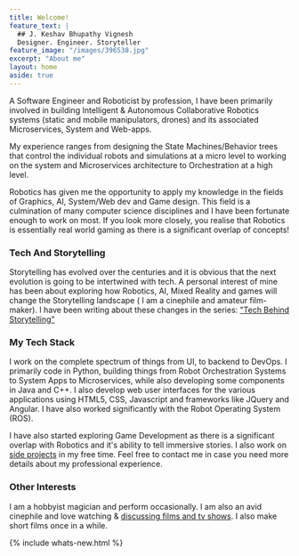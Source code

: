 ```yaml
---
title: Welcome!
feature_text: |
  ## J. Keshav Bhupathy Vignesh
  Designer. Engineer. Storyteller
feature_image: "/images/396538.jpg"
excerpt: "About me"
layout: home
aside: true
---
```

A Software Engineer and Roboticist by profession, I have been primarily involved in building Intelligent & Autonomous Collaborative Robotics systems (static and mobile manipulators, drones) and its associated Microservices, System and Web-apps.

My experience ranges from designing the State Machines/Behavior trees that control the individual robots and simulations at a micro level to working on the system and Microservices architecture to Orchestration at a high level.

Robotics has given me the opportunity to apply my knowledge in the fields of Graphics, AI, System/Web dev and Game design. This field is a culmination of many computer science disciplines and I have been fortunate enough to work on most. If you look more closely, you realise that Robotics is essentially real world gaming as there is a significant overlap of concepts!

### Tech And Storytelling
Storytelling has evolved over the centuries and it is obvious that the next evolution is going to be intertwined with tech. A personal interest of mine has been about exploring how Robotics, AI, Mixed Reality and games will change the Storytelling landscape ( I am a cinephile and amateur film-maker). I have been writing about these changes in the series: ["Tech Behind Storytelling"](/blog/tbs)

### My Tech Stack
I work on the complete spectrum of things from UI, to backend to DevOps. I primarily code in Python, building things from Robot Orchestration Systems to System Apps to Microservices, while also developing some components in Java and C++. I also develop web user interfaces for the various applications using HTML5, CSS, Javascript and frameworks like JQuery and Angular. I have also worked significantly with the Robot Operating System (ROS).

I have also started exploring Game Development as there is a significant overlap with Robotics and it's ability to tell immersive stories. I also work on [side projects](/blog/personal-projects) in my free time. Feel free to contact me in case you need more details about my professional experience.

### Other Interests
I am a hobbyist magician and perform occasionally. I am also an avid cinephile and love watching & [discussing films and tv shows](blog/watchlist/). I also make short films once in a while.

{% include whats-new.html %}
